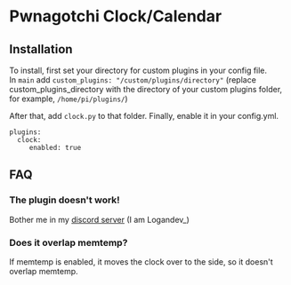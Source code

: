 # Pwnagotchi Clock/Calendar

## Installation

To install, first set your directory for custom plugins in your config file.  
In `main` add `custom_plugins: "/custom/plugins/directory"`
(replace custom_plugins_directory with the directory of your custom plugins folder, for example, `/home/pi/plugins/`)

After that, add `clock.py` to that folder.
Finally, enable it in your config.yml.  

    plugins:
      clock:
         enabled: true

## FAQ

### The plugin doesn't work!

Bother me in my [discord server](https://discord.gg/VuhvYRz) (I am Logandev\_)

### Does it overlap memtemp?

If memtemp is enabled, it moves the clock over to the side, so it doesn't overlap memtemp.
